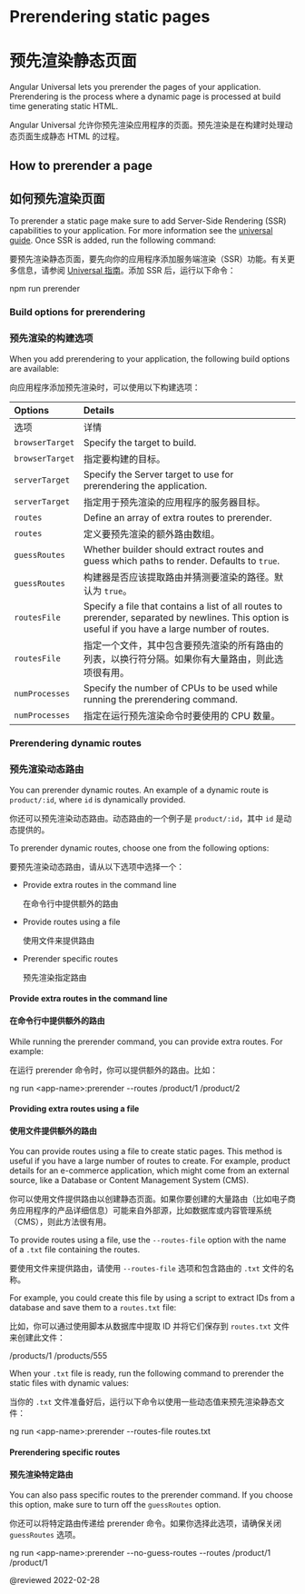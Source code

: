 # Prerendering static pages

# 预先渲染静态页面

Angular Universal lets you prerender the pages of your application.
Prerendering is the process where a dynamic page is processed at build time generating static HTML.

Angular Universal 允许你预先渲染应用程序的页面。预先渲染是在构建时处理动态页面生成静态 HTML 的过程。

## How to prerender a page

## 如何预先渲染页面

To prerender a static page make sure to add Server-Side Rendering (SSR) capabilities to your application.
For more information see the [universal guide](guide/universal).
Once SSR is added, run the following command:

要预先渲染静态页面，要先向你的应用程序添加服务端渲染（SSR）功能。有关更多信息，请参阅 [Universal 指南](guide/universal)。添加 SSR 后，运行以下命令：

<code-example format="shell" language="shell">

npm run prerender

</code-example>

### Build options for prerendering

### 预先渲染的构建选项

When you add prerendering to your application, the following build options are available:

向应用程序添加预先渲染时，可以使用以下构建选项：

| Options         | Details                                                                                                                                            |
| :-------------- | :------------------------------------------------------------------------------------------------------------------------------------------------- |
| 选项            | 详情                                                                                                                                               |
| `browserTarget` | Specify the target to build.                                                                                                                       |
| `browserTarget` | 指定要构建的目标。                                                                                                                                 |
| `serverTarget`  | Specify the Server target to use for prerendering the application.                                                                                 |
| `serverTarget`  | 指定用于预先渲染的应用程序的服务器目标。                                                                                                           |
| `routes`        | Define an array of extra routes to prerender.                                                                                                      |
| `routes`        | 定义要预先渲染的额外路由数组。                                                                                                                     |
| `guessRoutes`   | Whether builder should extract routes and guess which paths to render. Defaults to `true`.                                                         |
| `guessRoutes`   | 构建器是否应该提取路由并猜测要渲染的路径。默认为 `true`。                                                                                          |
| `routesFile`    | Specify a file that contains a list of all routes to prerender, separated by newlines. This option is useful if you have a large number of routes. |
| `routesFile`    | 指定一个文件，其中包含要预先渲染的所有路由的列表，以换行符分隔。如果你有大量路由，则此选项很有用。                                                 |
| `numProcesses`  | Specify the number of CPUs to be used while running the prerendering command.                                                                      |
| `numProcesses`  | 指定在运行预先渲染命令时要使用的 CPU 数量。                                                                                                        |

### Prerendering dynamic routes

### 预先渲染动态路由

You can prerender dynamic routes.
An example of a dynamic route is `product/:id`, where `id` is dynamically provided.

你还可以预先渲染动态路由。动态路由的一个例子是 `product/:id`，其中 `id` 是动态提供的。

To prerender dynamic routes, choose one from the following options:

要预先渲染动态路由，请从以下选项中选择一个：

* Provide extra routes in the command line

  在命令行中提供额外的路由

* Provide routes using a file

  使用文件来提供路由

* Prerender specific routes

  预先渲染指定路由

#### Provide extra routes in the command line

#### 在命令行中提供额外的路由

While running the prerender command, you can provide extra routes.
For example:

在运行 prerender 命令时，你可以提供额外的路由。比如：

<code-example format="shell" language="shell">

ng run &lt;app-name&gt;:prerender --routes /product/1 /product/2

</code-example>

#### Providing extra routes using a file

#### 使用文件提供额外的路由

You can provide routes using a file to create static pages.
This method is useful if you have a large number of routes to create. For example, product details for an e-commerce application, which might come from an external source, like a Database or Content Management System (CMS).

你可以使用文件提供路由以创建静态页面。如果你要创建的大量路由（比如电子商务应用程序的产品详细信息）可能来自外部源，比如数据库或内容管理系统（CMS），则此方法很有用。

To provide routes using a file, use the `--routes-file` option with the name of a `.txt` file containing the routes.

要使用文件来提供路由，请使用 `--routes-file` 选项和包含路由的 `.txt` 文件的名称。

For example, you could create this file by using a script to extract IDs from a database and save them to a `routes.txt` file:

比如，你可以通过使用脚本从数据库中提取 ID 并将它们保存到 `routes.txt` 文件来创建此文件：

<code-example language="none" header="routes.txt">

/products/1
/products/555

</code-example>

When your `.txt` file is ready, run the following command to prerender the static files with dynamic values:

当你的 `.txt` 文件准备好后，运行以下命令以使用一些动态值来预先渲染静态文件：

<code-example format="shell" language="shell">

ng run &lt;app-name&gt;:prerender --routes-file routes.txt

</code-example>

#### Prerendering specific routes

#### 预先渲染特定路由

You can also pass specific routes to the prerender command.
If you choose this option, make sure to turn off the `guessRoutes` option.

你还可以将特定路由传递给 prerender 命令。如果你选择此选项，请确保关闭 `guessRoutes` 选项。

<code-example format="shell" language="shell">

ng run &lt;app-name&gt;:prerender --no-guess-routes --routes /product/1 /product/1

</code-example>

<!-- links -->

<!-- external links -->

<!-- end links -->

@reviewed 2022-02-28
